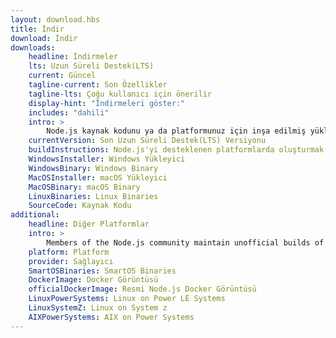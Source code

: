 ```yaml
---
layout: download.hbs
title: İndir
download: İndir
downloads:
    headline: İndirmeler
    lts: Uzun Süreli Destek(LTS)
    current: Güncel
    tagline-current: Son Özellikler
    tagline-lts: Çoğu kullanıcı için önerilir
    display-hint: "İndirmeleri göster:"
    includes: "dahili"
    intro: >
        Node.js kaynak kodunu ya da platformunuz için inşa edilmiş yükleyiciyi indirin, geliştirmeye bugün başlayın.
    currentVersion: Son Uzun Süreli Destek(LTS) Versiyonu
    buildInstructions: Node.js'yi desteklenen platformlarda oluşturmak
    WindowsInstaller: Windows Yükleyici
    WindowsBinary: Windows Binary
    MacOSInstaller: macOS Yükleyici
    MacOSBinary: macOS Binary
    LinuxBinaries: Linux Binaries
    SourceCode: Kaynak Kodu
additional:
    headline: Diğer Platformlar
    intro: >
        Members of the Node.js community maintain unofficial builds of Node.js for additional platforms. Note that such builds are not supported by the Node.js core team and may not yet be at the same build level as current Node.js release.
    platform: Platform
    provider: Sağlayıcı
    SmartOSBinaries: SmartOS Binaries
    DockerImage: Docker Görüntüsü
    officialDockerImage: Resmi Node.js Docker Görüntüsü
    LinuxPowerSystems: Linux on Power LE Systems
    LinuxSystemZ: Linux on System z
    AIXPowerSystems: AIX on Power Systems
---
```

